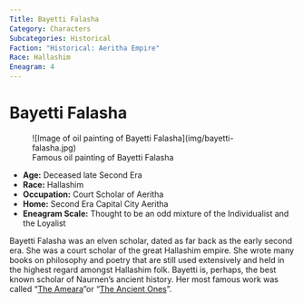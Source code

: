 ```yaml
---
Title: Bayetti Falasha
Category: Characters
Subcategories: Historical
Faction: "Historical: Aeritha Empire"
Race: Hallashim
Eneagram: 4
---
```


# Bayetti Falasha


<div class="wrap-right-img">
<figure class="pic-banner">
![Image of oil painting of Bayetti Falasha](img/bayetti-falasha.jpg)
<figcaption>Famous oil painting of Bayetti Falasha</figcaption>
</figure>
</div>


-   **Age:** Deceased late Second Era
-   **Race:** Hallashim
-   **Occupation:** Court Scholar of Aeritha
-   **Home:** Second Era Capital City Aeritha
-   **Eneagram Scale:** Thought to be an odd mixture of the Individualist and the Loyalist

Bayetti Falasha was an elven scholar, dated as far back as the early second era. She was a court scholar of the great Hallashim empire. She wrote many books on philosophy and poetry that are still used extensively and held in the highest regard amongst Hallashim folk. Bayetti is, perhaps, the best known scholar of Naurnen&rsquo;s ancient history. Her most famous work was called &ldquo;[The Ameara](../Books/the-ancient-ones.md)&rdquo;or &ldquo;[The Ancient Ones](../Books/the-ancient-ones.md)&rdquo;.

<br style="clear:both;" />

